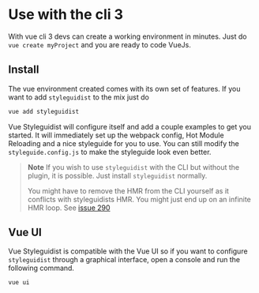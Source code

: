 # Use with the cli 3

With vue cli 3 devs can create a working environment in minutes. Just do `vue create myProject` and you are ready to code VueJs.

## Install

The vue environment created comes with its own set of features. If you want to add `styleguidist` to the mix just do

```sh
vue add styleguidist
```

Vue Styleguidist will configure itself and add a couple examples to get you started. It will immediately set up the webpack config, Hot Module Reloading and a nice styleguide for you to use. You can still modify the `styleguide.config.js` to make the styleguide look even better.

> **Note** If you wish to use `styleguidist` with the CLI but without the plugin, it is possible. Just install `styleguidist` normally.
>
> You might have to remove the HMR from the CLI yourself as it conflicts with styleguidists HMR. You might just end up on an infinite HMR loop. See [issue 290](https://github.com/vue-styleguidist/vue-styleguidist/issues/290)

## Vue UI

Vue Styleguidist is compatible with the Vue UI so if you want to configure `styleguidist` through a graphical interface, open a console and run the following command.

```sh
vue ui
```
